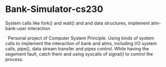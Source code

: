 # Bank-Simulator-cs230
System calls like fork() and wait() and and data structures, implement atm-bank-user interaction

` Personal project of Computer System Principle.
Using kinds of system calls to implement the interaction of bank and atms, including I/O system calls, pipe(), data stream transfer and pipes control. While having the segement fault, catch them and using syscalls of signal() to control the process.
